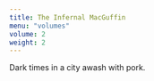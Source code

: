 ```yaml
---
title: The Infernal MacGuffin
menu: "volumes"
volume: 2
weight: 2
---
```


Dark times in a city awash with pork.